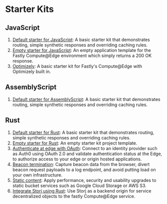 # Starter Kits

## JavaScript

1. [Default starter for JavaScript](https://developer.fastly.com/solutions/starters/compute-starter-kit-javascript-default/): A basic starter kit that demonstrates routing, simple synthetic responses and overriding caching rules.
1. [Empty starter for JavaScript](https://developer.fastly.com/solutions/starters/compute-starter-kit-javascript-empty/): An empty application template for the Fastly Compute@Edge environment which simply returns a 200 OK response.
1. [Optimizely](https://developer.fastly.com/solutions/starters/optimizely-fastly-compute-starter-kit/): A basic starter kit for Fastly's Compute@Edge with Optimizely built in.

## AssemblyScript

1. [Default starter for AssemblyScript](https://developer.fastly.com/solutions/starters/compute-starter-kit-assemblyscript-default/): A basic starter kit that demonstrates routing, simple synthetic responses and overriding caching rules.

## Rust

1. [Default starter for Rust](https://developer.fastly.com/solutions/starters/compute-starter-kit-rust-default/): A basic starter kit that demonstrates routing, simple synthetic responses and overriding caching rules.
1. [Empty starter for Rust](https://developer.fastly.com/solutions/starters/compute-starter-kit-rust-empty/): An empty starter kit project template.
1. [Authenticate at edge with OAuth](https://developer.fastly.com/solutions/starters/compute-rust-auth/): Connect to an identity provider such as Auth0 using OAuth 2.0 and validate authentication status at the Edge, to authorize access to your edge or origin hosted applications.
1. [Beacon termination](https://developer.fastly.com/solutions/starters/compute-starter-kit-rust-beacon-termination/): Capture beacon data from the browser, divert beacon request payloads to a log endpoint, and avoid putting load on your own infrastructure.
1. [Static content](https://developer.fastly.com/solutions/starters/compute-starter-kit-rust-static-content/): Apply performance, security and usability upgrades to static bucket services such as Google Cloud Storage or AWS S3.
1. [Integrate Storj using Rust](https://developer.fastly.com/solutions/starters/storj-thirdparty-storj-compute-fastly/): Use Storj as a backend origin for service decentralized objects to the fastly Compute@Edge service.